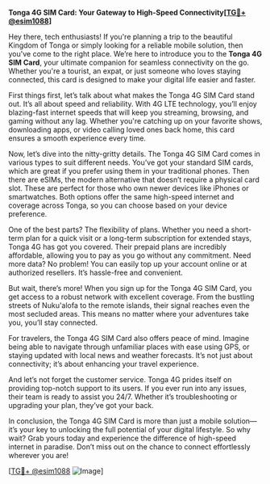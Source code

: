 **Tonga 4G SIM Card: Your Gateway to High-Speed Connectivity[[TG💪+ @esim1088](https://t.me/s/esim1088)]**

Hey there, tech enthusiasts! If you're planning a trip to the beautiful Kingdom of Tonga or simply looking for a reliable mobile solution, then you've come to the right place. We’re here to introduce you to the **Tonga 4G SIM Card**, your ultimate companion for seamless connectivity on the go. Whether you're a tourist, an expat, or just someone who loves staying connected, this card is designed to make your digital life easier and faster.

First things first, let’s talk about what makes the Tonga 4G SIM Card stand out. It’s all about speed and reliability. With 4G LTE technology, you’ll enjoy blazing-fast internet speeds that will keep you streaming, browsing, and gaming without any lag. Whether you're catching up on your favorite shows, downloading apps, or video calling loved ones back home, this card ensures a smooth experience every time.

Now, let’s dive into the nitty-gritty details. The Tonga 4G SIM Card comes in various types to suit different needs. You’ve got your standard SIM cards, which are great if you prefer using them in your traditional phones. Then there are eSIMs, the modern alternative that doesn’t require a physical card slot. These are perfect for those who own newer devices like iPhones or smartwatches. Both options offer the same high-speed internet and coverage across Tonga, so you can choose based on your device preference.

One of the best parts? The flexibility of plans. Whether you need a short-term plan for a quick visit or a long-term subscription for extended stays, Tonga 4G has got you covered. Their prepaid plans are incredibly affordable, allowing you to pay as you go without any commitment. Need more data? No problem! You can easily top up your account online or at authorized resellers. It’s hassle-free and convenient.

But wait, there’s more! When you sign up for the Tonga 4G SIM Card, you get access to a robust network with excellent coverage. From the bustling streets of Nuku'alofa to the remote islands, their signal reaches even the most secluded areas. This means no matter where your adventures take you, you’ll stay connected.

For travelers, the Tonga 4G SIM Card also offers peace of mind. Imagine being able to navigate through unfamiliar places with ease using GPS, or staying updated with local news and weather forecasts. It’s not just about connectivity; it’s about enhancing your travel experience.

And let’s not forget the customer service. Tonga 4G prides itself on providing top-notch support to its users. If you ever run into any issues, their team is ready to assist you 24/7. Whether it’s troubleshooting or upgrading your plan, they’ve got your back.

In conclusion, the Tonga 4G SIM Card is more than just a mobile solution—it’s your key to unlocking the full potential of your digital lifestyle. So why wait? Grab yours today and experience the difference of high-speed internet in paradise. Don’t miss out on the chance to connect effortlessly wherever you are!

[[TG💪+ @esim1088](https://t.me/s/esim1088) ![Image](https://i.postimg.cc/Y0z9fWf4/image.png)]